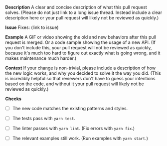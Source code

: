 **Description**
A clear and concise description of what this pull request solves. (Please do not just link to a long issue thread. Instead include a clear description here or your pull request will likely not be reviewed as quickly.)

**Issue**
Fixes: (link to issue)

**Example**
A GIF or video showing the old and new behaviors after this pull request is merged. Or a code sample showing the usage of a new API. (If you don't include this, your pull request will not be reviewed as quickly, because it's much too hard to figure out exactly what is going wrong, and it makes maintenance much harder.)

**Context**
If your change is non-trivial, please include a description of how the new logic works, and why you decided to solve it the way you did. (This is incredibly helpful so that reviewers don't have to guess your intentions based on the code, and without it your pull request will likely not be reviewed as quickly.)

**Checks**
- [ ] The new code matches the existing patterns and styles.
- [ ] The tests pass with `yarn test`.
- [ ] The linter passes with `yarn lint`. (Fix errors with `yarn fix`.)
- [ ] The relevant examples still work. (Run examples with `yarn start`.)

